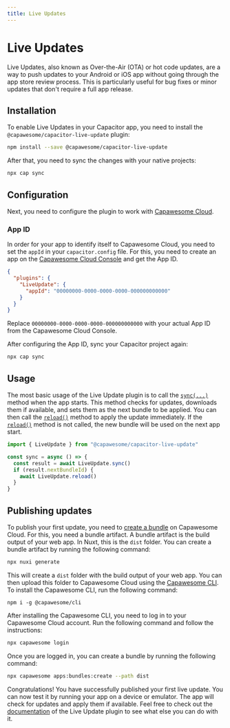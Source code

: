 ```yaml
---
title: Live Updates
---
```


# Live Updates

Live Updates, also known as Over-the-Air (OTA) or hot code updates, are a way to push updates to your Android or iOS app without going through the app store review process. This is particularly useful for bug fixes or minor updates that don't require a full app release.

## Installation

To enable Live Updates in your Capacitor app, you need to install the `@capawesome/capacitor-live-update` plugin:

```bash
npm install --save @capawesome/capacitor-live-update
```

After that, you need to sync the changes with your native projects:

```bash
npx cap sync
```

## Configuration

Next, you need to configure the plugin to work with [Capawesome Cloud](https://cloud.capawesome.io/).

### App ID

In order for your app to identify itself to Capawesome Cloud, you need to set the `appId` in your `capacitor.config` file. For this, you need to create an app on the [Capawesome Cloud Console](https://console.cloud.capawesome.io/) and get the App ID.

```json
{
  "plugins": {
    "LiveUpdate": {
      "appId": "00000000-0000-0000-0000-000000000000"
    }
  }
}
```

Replace `00000000-0000-0000-0000-000000000000` with your actual App ID from the Capawesome Cloud Console.

After configuring the App ID, sync your Capacitor project again:

```bash
npx cap sync
```

## Usage

The most basic usage of the Live Update plugin is to call the [`sync(...)`](https://capawesome.io/plugins/live-update/#sync) method when the app starts. This method checks for updates, downloads them if available, and sets them as the next bundle to be applied. You can then call the [`reload()`](https://capawesome.io/plugins/live-update/#reload) method to apply the update immediately. If the [`reload()`](https://capawesome.io/plugins/live-update/#reload) method is not called, the new bundle will be used on the next app start.

```js
import { LiveUpdate } from "@capawesome/capacitor-live-update"

const sync = async () => {
  const result = await LiveUpdate.sync()
  if (result.nextBundleId) {
    await LiveUpdate.reload()
  }
}
```

## Publishing updates

To publish your first update, you need to [create a bundle](https://capawesome.io/cloud/live-updates/bundles/#create-a-bundle) on Capawesome Cloud. For this, you need a bundle artifact. A bundle artifact is the build output of your web app. In Nuxt, this is the `dist` folder. You can create a bundle artifact by running the following command:

```bash
npx nuxi generate
```

This will create a `dist` folder with the build output of your web app. You can then upload this folder to Capawesome Cloud using the [Capawesome CLI](https://capawesome.io/cloud/cli/).
To install the Capawesome CLI, run the following command:

```tabs
npm i -g @capawesome/cli
```

After installing the Capawesome CLI, you need to log in to your Capawesome Cloud account. Run the following command and follow the instructions:

```bash
npx capawesome login
```

Once you are logged in, you can create a bundle by running the following command:

```bash
npx capawesome apps:bundles:create --path dist
```

Congratulations! You have successfully published your first live update. You can now test it by running your app on a device or emulator. The app will check for updates and apply them if available.
Feel free to check out the [documentation](https://capawesome.io/plugins/live-update/) of the Live Update plugin to see what else you can do with it.

